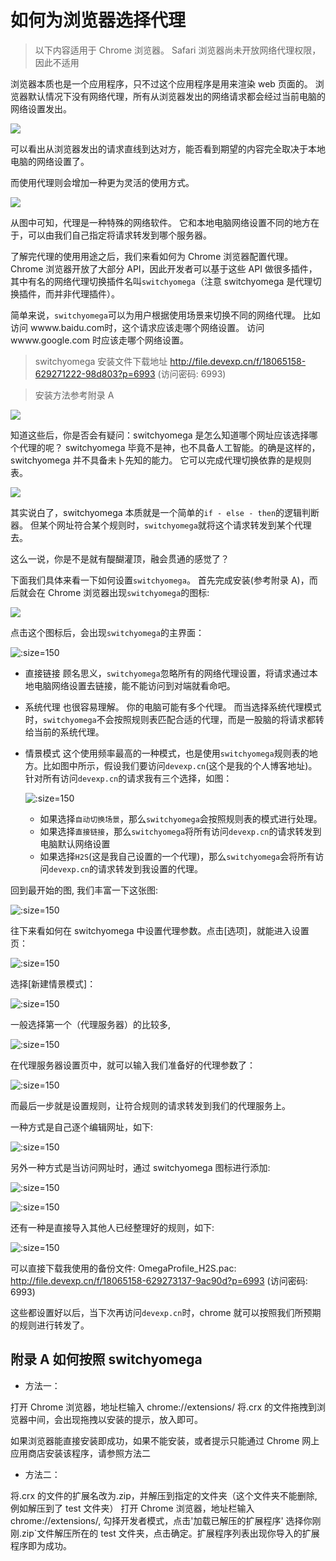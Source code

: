 # 如何为浏览器选择代理

> 以下内容适用于 Chrome 浏览器。 Safari 浏览器尚未开放网络代理权限，因此不适用

浏览器本质也是一个应用程序，只不过这个应用程序是用来渲染 web 页面的。 浏览器默认情况下没有网络代理，所有从浏览器发出的网络请求都会经过当前电脑的网络设置发出。

![](https://tva1.sinaimg.cn/large/e6c9d24ely1h4p0w4xkklj21780cw41e.jpg)

可以看出从浏览器发出的请求直线到达对方，能否看到期望的内容完全取决于本地电脑的网络设置了。

而使用代理则会增加一种更为灵活的使用方式。

![](https://tva1.sinaimg.cn/large/e6c9d24ely1h4p9uof87jj217i0ikdkh.jpg)

从图中可知，代理是一种特殊的网络软件。 它和本地电脑网络设置不同的地方在于，可以由我们自己指定将请求转发到哪个服务器。

了解完代理的使用用途之后，我们来看如何为 Chrome 浏览器配置代理。 Chrome 浏览器开放了大部分 API，因此开发者可以基于这些 API 做很多插件，其中有名的网络代理切换插件名叫`switchyomega`（注意 switchyomega 是代理切换插件，而并非代理插件）。

简单来说，`switchyomega`可以为用户根据使用场景来切换不同的网络代理。 比如访问 wwww.baidu.com时，这个请求应该走哪个网络设置。 访问 wwww.google.com 时应该走哪个网络设置。

> switchyomega 安装文件下载地址 http://file.devexp.cn/f/18065158-629271222-98d803?p=6993 (访问密码: 6993)

> 安装方法参考附录 A

![](https://tva1.sinaimg.cn/large/e6c9d24ely1h4pa2mxhjcj210i0ga0w7.jpg)

知道这些后，你是否会有疑问：switchyomega 是怎么知道哪个网址应该选择哪个代理的呢？ switchyomega 毕竟不是神，也不具备人工智能。的确是这样的，switchyomega 并不具备未卜先知的能力。 它可以完成代理切换依靠的是规则表。

![](https://tva1.sinaimg.cn/large/e6c9d24ely1h4pam5medyj21ca0l87a5.jpg)

其实说白了，switchyomega 本质就是一个简单的`if - else - then`的逻辑判断器。 但某个网址符合某个规则时，`switchyomega`就将这个请求转发到某个代理去。

这么一说，你是不是就有醍醐灌顶，融会贯通的感觉了？

下面我们具体来看一下如何设置`switchyomega`。 首先完成安装(参考附录 A)，而后就会在 Chrome 浏览器出现`switchyomega`的图标:

![](https://tva1.sinaimg.cn/large/e6c9d24ely1h4papjb8kyj21n6040aab.jpg)

点击这个图标后，会出现`switchyomega`的主界面：

![](https://tva1.sinaimg.cn/large/e6c9d24ely1h4paqcldaej20bq0hajs5.jpg ":size=150")

- 直接链接
  顾名思义，`switchyomega`忽略所有的网络代理设置，将请求通过本地电脑网络设置去链接，能不能访问到对端就看命吧。

- 系统代理
  也很容易理解。 你的电脑可能有多个代理。 而当选择系统代理模式时，`switchyomega`不会按照规则表匹配合适的代理，而是一股脑的将请求都转给当前的系统代理。

- 情景模式
  这个使用频率最高的一种模式，也是使用`switchyomega`规则表的地方。比如图中所示，假设我们要访问`devexp.cn`(这个是我的个人博客地址)。针对所有访问`devexp.cn`的请求我有三个选择，如图：

  ![](https://tva1.sinaimg.cn/large/e6c9d24ely1h4pausrnt8j20c40mq0tu.jpg ":size=150")

  - 如果选择`自动切换场景`，那么`switchyomega`会按照规则表的模式进行处理。
  - 如果选择`直接链接`，那么`switchyomega`将所有访问`devexp.cn`的请求转发到电脑默认网络设置
  - 如果选择`H2S`(这是我自己设置的一个代理)，那么`switchyomega`会将所有访问`devexp.cn`的请求转发到我设置的代理。

回到最开始的图, 我们丰富一下这张图:

![](https://tva1.sinaimg.cn/large/e6c9d24ely1h4pb2ndppfj21ja0ksjxz.jpg ":size=150")

往下来看如何在 switchyomega 中设置代理参数。点击[选项]，就能进入设置页：

![](https://tva1.sinaimg.cn/large/e6c9d24ely1h4pb4l28dgj20c40i2gmf.jpg ":size=150")

选择[新建情景模式]：

![](https://tva1.sinaimg.cn/large/e6c9d24ely1h4pb5g3m1kj20eo0nwwfl.jpg ":size=150")

一般选择第一个（代理服务器）的比较多,

![](https://tva1.sinaimg.cn/large/e6c9d24ely1h4pb6fgcbjj20u00v2n0b.jpg ":size=150")

在代理服务器设置页中，就可以输入我们准备好的代理参数了：

![](https://tva1.sinaimg.cn/large/e6c9d24ely1h4pb7lyfcuj21dq0ikgnr.jpg ":size=150")

而最后一步就是设置规则，让符合规则的请求转发到我们的代理服务上。

一种方式是自己逐个编辑网址，如下:

![](https://tva1.sinaimg.cn/large/e6c9d24ely1h4pbaifncuj218g0u00y6.jpg ":size=150")

另外一种方式是当访问网址时，通过 switchyomega 图标进行添加:

![](https://tva1.sinaimg.cn/large/e6c9d24ely1h4pbc13zxsj20c40i23zc.jpg ":size=150")

![](https://tva1.sinaimg.cn/large/e6c9d24ely1h4pbcah06vj20nw0mawfx.jpg ":size=150")

还有一种是直接导入其他人已经整理好的规则，如下:

![](https://tva1.sinaimg.cn/large/e6c9d24ely1h4pbdwczo2j21rm0ssq89.jpg ":size=150")

可以直接下载我使用的备份文件: OmegaProfile_H2S.pac: http://file.devexp.cn/f/18065158-629273137-9ac90d?p=6993 (访问密码: 6993)

这些都设置好以后，当下次再访问`devexp.cn`时，chrome 就可以按照我们所预期的规则进行转发了。

## 附录 A 如何按照 switchyomega

- 方法一：

打开 Chrome 浏览器，地址栏输入 chrome://extensions/ 将.crx 的文件拖拽到浏览器中间，会出现拖拽以安装的提示，放入即可。

如果浏览器能直接安装即成功，如果不能安装，或者提示只能通过 Chrome 网上应用商店安装该程序，请参照方法二

- 方法二：

将.crx 的文件的扩展名改为.zip，并解压到指定的文件夹（这个文件夹不能删除, 例如解压到了 test 文件夹）
打开 Chrome 浏览器，地址栏输入 chrome://extensions/, 勾择开发者模式，点击'加载已解压的扩展程序'
选择你刚刚.zip`文件解压所在的 test 文件夹，点击确定。扩展程序列表出现你导入的扩展程序即为成功。
